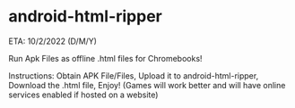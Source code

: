 # android-html-ripper

ETA: 10/2/2022 (D/M/Y)

Run Apk Files as offline .html files for Chromebooks!

Instructions:
Obtain APK File/Files, Upload it to android-html-ripper, Download the .html file, Enjoy! (Games will work better and will have online services enabled if hosted on a website)

